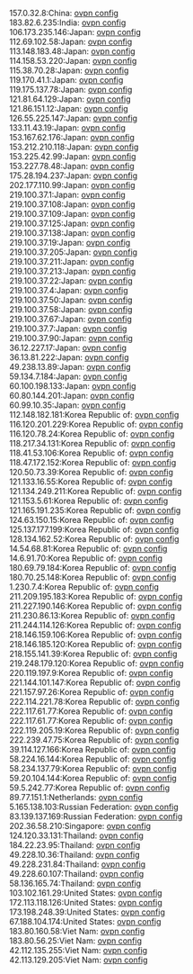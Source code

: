 157.0.32.8:China: [ovpn config](vpn/157_0_32_8.ovpn)  
183.82.6.235:India: [ovpn config](vpn/183_82_6_235.ovpn)  
106.173.235.146:Japan: [ovpn config](vpn/106_173_235_146.ovpn)  
112.69.102.58:Japan: [ovpn config](vpn/112_69_102_58.ovpn)  
113.148.183.48:Japan: [ovpn config](vpn/113_148_183_48.ovpn)  
114.158.53.220:Japan: [ovpn config](vpn/114_158_53_220.ovpn)  
115.38.70.28:Japan: [ovpn config](vpn/115_38_70_28.ovpn)  
119.170.41.1:Japan: [ovpn config](vpn/119_170_41_1.ovpn)  
119.175.137.78:Japan: [ovpn config](vpn/119_175_137_78.ovpn)  
121.81.64.129:Japan: [ovpn config](vpn/121_81_64_129.ovpn)  
121.86.151.12:Japan: [ovpn config](vpn/121_86_151_12.ovpn)  
126.55.225.147:Japan: [ovpn config](vpn/126_55_225_147.ovpn)  
133.11.43.19:Japan: [ovpn config](vpn/133_11_43_19.ovpn)  
153.167.62.176:Japan: [ovpn config](vpn/153_167_62_176.ovpn)  
153.212.210.118:Japan: [ovpn config](vpn/153_212_210_118.ovpn)  
153.225.42.99:Japan: [ovpn config](vpn/153_225_42_99.ovpn)  
153.227.78.48:Japan: [ovpn config](vpn/153_227_78_48.ovpn)  
175.28.194.237:Japan: [ovpn config](vpn/175_28_194_237.ovpn)  
202.177.110.99:Japan: [ovpn config](vpn/202_177_110_99.ovpn)  
219.100.37.1:Japan: [ovpn config](vpn/219_100_37_1.ovpn)  
219.100.37.108:Japan: [ovpn config](vpn/219_100_37_108.ovpn)  
219.100.37.109:Japan: [ovpn config](vpn/219_100_37_109.ovpn)  
219.100.37.125:Japan: [ovpn config](vpn/219_100_37_125.ovpn)  
219.100.37.138:Japan: [ovpn config](vpn/219_100_37_138.ovpn)  
219.100.37.19:Japan: [ovpn config](vpn/219_100_37_19.ovpn)  
219.100.37.205:Japan: [ovpn config](vpn/219_100_37_205.ovpn)  
219.100.37.211:Japan: [ovpn config](vpn/219_100_37_211.ovpn)  
219.100.37.213:Japan: [ovpn config](vpn/219_100_37_213.ovpn)  
219.100.37.22:Japan: [ovpn config](vpn/219_100_37_22.ovpn)  
219.100.37.4:Japan: [ovpn config](vpn/219_100_37_4.ovpn)  
219.100.37.50:Japan: [ovpn config](vpn/219_100_37_50.ovpn)  
219.100.37.58:Japan: [ovpn config](vpn/219_100_37_58.ovpn)  
219.100.37.67:Japan: [ovpn config](vpn/219_100_37_67.ovpn)  
219.100.37.7:Japan: [ovpn config](vpn/219_100_37_7.ovpn)  
219.100.37.90:Japan: [ovpn config](vpn/219_100_37_90.ovpn)  
36.12.227.17:Japan: [ovpn config](vpn/36_12_227_17.ovpn)  
36.13.81.222:Japan: [ovpn config](vpn/36_13_81_222.ovpn)  
49.238.13.89:Japan: [ovpn config](vpn/49_238_13_89.ovpn)  
59.134.7.184:Japan: [ovpn config](vpn/59_134_7_184.ovpn)  
60.100.198.133:Japan: [ovpn config](vpn/60_100_198_133.ovpn)  
60.80.144.201:Japan: [ovpn config](vpn/60_80_144_201.ovpn)  
60.99.10.35:Japan: [ovpn config](vpn/60_99_10_35.ovpn)  
112.148.182.181:Korea Republic of: [ovpn config](vpn/112_148_182_181.ovpn)  
116.120.201.229:Korea Republic of: [ovpn config](vpn/116_120_201_229.ovpn)  
116.120.78.24:Korea Republic of: [ovpn config](vpn/116_120_78_24.ovpn)  
118.217.34.131:Korea Republic of: [ovpn config](vpn/118_217_34_131.ovpn)  
118.41.53.106:Korea Republic of: [ovpn config](vpn/118_41_53_106.ovpn)  
118.47.172.152:Korea Republic of: [ovpn config](vpn/118_47_172_152.ovpn)  
120.50.73.39:Korea Republic of: [ovpn config](vpn/120_50_73_39.ovpn)  
121.133.16.55:Korea Republic of: [ovpn config](vpn/121_133_16_55.ovpn)  
121.134.249.211:Korea Republic of: [ovpn config](vpn/121_134_249_211.ovpn)  
121.153.5.61:Korea Republic of: [ovpn config](vpn/121_153_5_61.ovpn)  
121.165.191.235:Korea Republic of: [ovpn config](vpn/121_165_191_235.ovpn)  
124.63.150.15:Korea Republic of: [ovpn config](vpn/124_63_150_15.ovpn)  
125.137.177.199:Korea Republic of: [ovpn config](vpn/125_137_177_199.ovpn)  
128.134.162.52:Korea Republic of: [ovpn config](vpn/128_134_162_52.ovpn)  
14.54.68.81:Korea Republic of: [ovpn config](vpn/14_54_68_81.ovpn)  
14.6.91.70:Korea Republic of: [ovpn config](vpn/14_6_91_70.ovpn)  
180.69.79.184:Korea Republic of: [ovpn config](vpn/180_69_79_184.ovpn)  
180.70.25.148:Korea Republic of: [ovpn config](vpn/180_70_25_148.ovpn)  
1.230.7.4:Korea Republic of: [ovpn config](vpn/1_230_7_4.ovpn)  
211.209.195.183:Korea Republic of: [ovpn config](vpn/211_209_195_183.ovpn)  
211.227.190.146:Korea Republic of: [ovpn config](vpn/211_227_190_146.ovpn)  
211.230.86.13:Korea Republic of: [ovpn config](vpn/211_230_86_13.ovpn)  
211.244.114.126:Korea Republic of: [ovpn config](vpn/211_244_114_126.ovpn)  
218.146.159.106:Korea Republic of: [ovpn config](vpn/218_146_159_106.ovpn)  
218.146.185.120:Korea Republic of: [ovpn config](vpn/218_146_185_120.ovpn)  
218.155.141.39:Korea Republic of: [ovpn config](vpn/218_155_141_39.ovpn)  
219.248.179.120:Korea Republic of: [ovpn config](vpn/219_248_179_120.ovpn)  
220.119.197.9:Korea Republic of: [ovpn config](vpn/220_119_197_9.ovpn)  
221.144.101.147:Korea Republic of: [ovpn config](vpn/221_144_101_147.ovpn)  
221.157.97.26:Korea Republic of: [ovpn config](vpn/221_157_97_26.ovpn)  
222.114.221.78:Korea Republic of: [ovpn config](vpn/222_114_221_78.ovpn)  
222.117.61.77:Korea Republic of: [ovpn config](vpn/222_117_61_77.ovpn)  
222.117.61.77:Korea Republic of: [ovpn config](vpn/222_117_61_77.ovpn)  
222.119.205.19:Korea Republic of: [ovpn config](vpn/222_119_205_19.ovpn)  
222.239.47.75:Korea Republic of: [ovpn config](vpn/222_239_47_75.ovpn)  
39.114.127.166:Korea Republic of: [ovpn config](vpn/39_114_127_166.ovpn)  
58.224.16.144:Korea Republic of: [ovpn config](vpn/58_224_16_144.ovpn)  
58.234.137.79:Korea Republic of: [ovpn config](vpn/58_234_137_79.ovpn)  
59.20.104.144:Korea Republic of: [ovpn config](vpn/59_20_104_144.ovpn)  
59.5.242.77:Korea Republic of: [ovpn config](vpn/59_5_242_77.ovpn)  
89.77.151.1:Netherlands: [ovpn config](vpn/89_77_151_1.ovpn)  
5.165.138.103:Russian Federation: [ovpn config](vpn/5_165_138_103.ovpn)  
83.139.137.169:Russian Federation: [ovpn config](vpn/83_139_137_169.ovpn)  
202.36.58.210:Singapore: [ovpn config](vpn/202_36_58_210.ovpn)  
124.120.33.131:Thailand: [ovpn config](vpn/124_120_33_131.ovpn)  
184.22.23.95:Thailand: [ovpn config](vpn/184_22_23_95.ovpn)  
49.228.10.36:Thailand: [ovpn config](vpn/49_228_10_36.ovpn)  
49.228.231.84:Thailand: [ovpn config](vpn/49_228_231_84.ovpn)  
49.228.60.107:Thailand: [ovpn config](vpn/49_228_60_107.ovpn)  
58.136.165.74:Thailand: [ovpn config](vpn/58_136_165_74.ovpn)  
103.102.161.29:United States: [ovpn config](vpn/103_102_161_29.ovpn)  
172.113.118.126:United States: [ovpn config](vpn/172_113_118_126.ovpn)  
173.198.248.39:United States: [ovpn config](vpn/173_198_248_39.ovpn)  
67.188.104.174:United States: [ovpn config](vpn/67_188_104_174.ovpn)  
183.80.160.58:Viet Nam: [ovpn config](vpn/183_80_160_58.ovpn)  
183.80.56.25:Viet Nam: [ovpn config](vpn/183_80_56_25.ovpn)  
42.112.135.255:Viet Nam: [ovpn config](vpn/42_112_135_255.ovpn)  
42.113.129.205:Viet Nam: [ovpn config](vpn/42_113_129_205.ovpn)  
